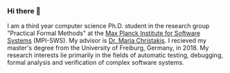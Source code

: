 ### Hi there 👋

I am a third year computer science Ph.D. student in the research group "Practical Formal Methods" at the [Max Planck Institute for Software Systems](https://www.mpi-sws.org/) (MPI-SWS). My advisor is [Dr. Maria Christakis](https://mariachris.github.io/). I recieved my master's degree from the University of Freiburg, Germany, in 2018. My research interests lie primarily in the fields of automatic testing, debugging, formal analysis and verification of complex software systems.
